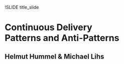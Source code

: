 !SLIDE title_slide

# Continuous Delivery <br> Patterns and Anti-Patterns
## Helmut Hummel &amp; Michael Lihs
